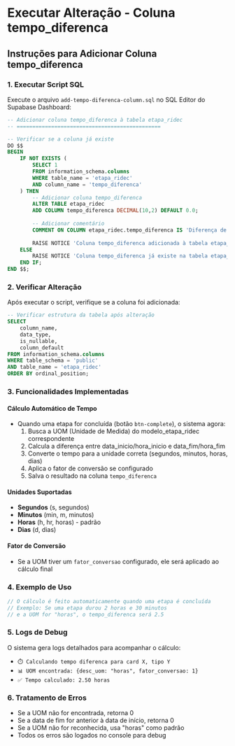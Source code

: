 # Executar Alteração - Coluna tempo_diferenca

## Instruções para Adicionar Coluna tempo_diferenca

### 1. Executar Script SQL
Execute o arquivo `add-tempo-diferenca-column.sql` no SQL Editor do Supabase Dashboard:

```sql
-- Adicionar coluna tempo_diferenca à tabela etapa_ridec
-- ==============================================

-- Verificar se a coluna já existe
DO $$
BEGIN
    IF NOT EXISTS (
        SELECT 1 
        FROM information_schema.columns 
        WHERE table_name = 'etapa_ridec' 
        AND column_name = 'tempo_diferenca'
    ) THEN
        -- Adicionar coluna tempo_diferenca
        ALTER TABLE etapa_ridec 
        ADD COLUMN tempo_diferenca DECIMAL(10,2) DEFAULT 0.0;
        
        -- Adicionar comentário
        COMMENT ON COLUMN etapa_ridec.tempo_diferenca IS 'Diferença de tempo entre início e fim da etapa na unidade de medida (UOM) do modelo';
        
        RAISE NOTICE 'Coluna tempo_diferenca adicionada à tabela etapa_ridec';
    ELSE
        RAISE NOTICE 'Coluna tempo_diferenca já existe na tabela etapa_ridec';
    END IF;
END $$;
```

### 2. Verificar Alteração
Após executar o script, verifique se a coluna foi adicionada:

```sql
-- Verificar estrutura da tabela após alteração
SELECT 
    column_name,
    data_type,
    is_nullable,
    column_default
FROM information_schema.columns 
WHERE table_schema = 'public' 
AND table_name = 'etapa_ridec'
ORDER BY ordinal_position;
```

### 3. Funcionalidades Implementadas

#### Cálculo Automático de Tempo
- Quando uma etapa for concluída (botão `btn-complete`), o sistema agora:
  1. Busca a UOM (Unidade de Medida) do modelo_etapa_ridec correspondente
  2. Calcula a diferença entre data_inicio/hora_inicio e data_fim/hora_fim
  3. Converte o tempo para a unidade correta (segundos, minutos, horas, dias)
  4. Aplica o fator de conversão se configurado
  5. Salva o resultado na coluna `tempo_diferenca`

#### Unidades Suportadas
- **Segundos** (s, segundos)
- **Minutos** (min, m, minutos)
- **Horas** (h, hr, horas) - padrão
- **Dias** (d, dias)

#### Fator de Conversão
- Se a UOM tiver um `fator_conversao` configurado, ele será aplicado ao cálculo final

### 4. Exemplo de Uso
```javascript
// O cálculo é feito automaticamente quando uma etapa é concluída
// Exemplo: Se uma etapa durou 2 horas e 30 minutos
// e a UOM for "horas", o tempo_diferenca será 2.5
```

### 5. Logs de Debug
O sistema gera logs detalhados para acompanhar o cálculo:
- `⏱️ Calculando tempo diferenca para card X, tipo Y`
- `📊 UOM encontrada: {desc_uom: "horas", fator_conversao: 1}`
- `✅ Tempo calculado: 2.50 horas`

### 6. Tratamento de Erros
- Se a UOM não for encontrada, retorna 0
- Se a data de fim for anterior à data de início, retorna 0
- Se a UOM não for reconhecida, usa "horas" como padrão
- Todos os erros são logados no console para debug

